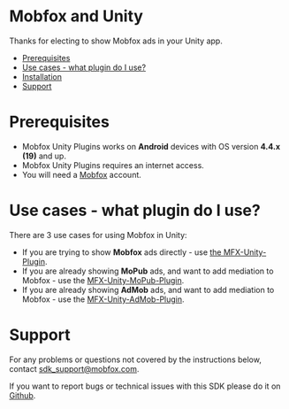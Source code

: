 # Mobfox and Unity
Thanks for electing to show Mobfox ads in your Unity app.

<!-- toc -->

* [Prerequisites](#prerequisites)
* [Use cases - what plugin do I use?](#use-cases---what-plugin-do-i-use)
* [Installation](#installation)
* [Support](#support)

<!-- toc stop -->

# Prerequisites

* Mobfox Unity Plugins works on **Android** devices with OS version **4.4.x (19)** and up.
* Mobfox Unity Plugins requires an internet access.
* You will need a [Mobfox](https://mobfox.atlassian.net/wiki/spaces/PUMD/pages/354549848/Setup+MobFox+Account) account.

# Use cases - what plugin do I use?

There are 3 use cases for using Mobfox in Unity:

* If you are trying to show **Mobfox** ads directly - use [the MFX-Unity-Plugin](README_mobfox.md).
* If you are already showing **MoPub** ads, and want to add mediation to Mobfox - use the [MFX-Unity-MoPub-Plugin](MFX-Unity-MoPub-Package/README_mopub.md).
* If you are already showing **AdMob** ads, and want to add mediation to Mobfox - use the [MFX-Unity-AdMob-Plugin](MFX-Unity-AdMob-Package/README_admob.md).
 
# Support

For any problems or questions not covered by the instructions below, contact <sdk_support@mobfox.com>.

If you want to report bugs or technical issues with this SDK please do it on [Github](https://github.com/mobfox/MFX-Unity-Plugin/issues).
